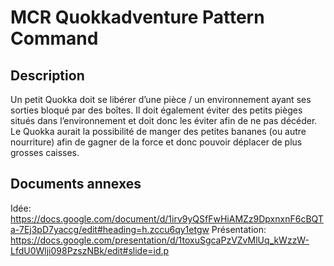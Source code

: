 # MCR Quokkadventure Pattern Command

## Description
Un petit Quokka doit se libérer d’une pièce / un environnement ayant ses sorties bloqué par des boîtes. 
Il doit également éviter des petits pièges situés dans l’environnement et doit donc les éviter afin de ne pas décéder.
Le Quokka aurait la possibilité de manger des petites bananes (ou autre nourriture) afin de gagner de la force et donc pouvoir déplacer de plus grosses caisses.

## Documents annexes
Idée: https://docs.google.com/document/d/1irv9yQSfFwHiAMZz9DpxnxnF6cBQTa-7Ej3pD7yaccg/edit#heading=h.zccu6qy1etgw
Présentation: https://docs.google.com/presentation/d/1toxuSgcaPzVZvMlUq_kWzzW-LfdU0Wlji098PzszNBk/edit#slide=id.p